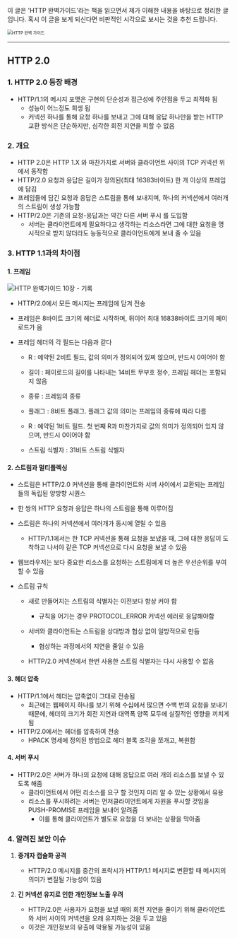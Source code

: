 이 글은 'HTTP 완벽가이드'라는 책을 읽으면서 제가 이해한 내용을 바탕으로 정리한 글입니다. 
혹시 이 글을 보게 되신다면 비판적인 시각으로 보시는 것을 추천 드립니다.

<img src="http://image.yes24.com/goods/15381085/XL" alt="HTTP 완벽 가이드" style="zoom:67%;" />

---

## HTTP 2.0

### 1. HTTP 2.0 등장 배경

- HTTP/1.1의 메시지 포맷은 구현의 단순성과 접근성에 주안점을 두고 최적화 됨
  - 성능이 어느정도 희생 됨
  - 커넥션 하나를 통해 요청 하나를 보내고 그에 대해 응답 하나만을 받는 HTTP 교환 방식은 단순하지만, 심각한 회전 지연을 피할 수 없음



### 2. 개요

- HTTP 2.0은 HTTP 1.X 와 마찬가지로 서버와 클라이언트 사이의 TCP 커넥션 위에서 동작함
- HTTP/2.0 요청과 응답은 길이가 정의된(최대 16383바이트) 한 개 이상의 프레임에 담김
- 프레임들에 담긴 요청과 응답은 스트림을 통해 보내지며, 하나의 커넥션에서 여러개의 스트림이 생성 가능함
- HTTP/2.0은 기존의 요청-응답과는 약간 다른 서버 푸시 를 도입함
  - 서버는 클라이언트에게 필요하다고 생각하는 리소스라면 그에 대한 요청을 명시적으로 받지 않더라도 능동적으로 클라이언트에게 보내 줄 수 있음



### 3. HTTP 1.1과의 차이점

#### 1. 프레임

![HTTP 완벽가이드 10장 - 기록](https://bebiangel.github.io/images/http-guide-chap10.png)

- HTTP/2.0에서 모든 메시지는 프레임에 담겨 전송
- 프레임은 8바이트 크기의 헤더로 시작하며, 뒤이어 최대 16838바이트 크기의 페이로드가 옴

- 프레임 헤더의 각 필드는 다음과 같다

  - R : 예약된 2비트 필드, 값의 의미가 정의되어 있찌 않으며, 반드시 0이어야 함

  - 길이 : 페이로드의 길이를 나타내는 14비트 무부호 정수, 프레임 헤더는 포함되지 않음
  - 종류 : 프레임의 종류
  - 플래그 : 8비트 플래그. 플래그 값의 의미는 프레임의 종류에 따라 다름
  - R : 예약된 1비트 필드. 첫 번째 R과 마찬가지로 값의 의미가 정의되어 있지 않으며, 반드시 0이어야 함
  - 스트림 식별자 : 31비트 스트림 식별자



#### 2. 스트림과 멀티플렉싱

- 스트림은 HTTP/2.0 커넥션을 통해 클라이언트와 서버 사이에서 교환되는 프레임들의 독립된 양방향 시퀀스

- 한 쌍의 HTTP 요청과 응답은 하나의 스트림을 통해 이루어짐

- 스트림은 하나의 커넥션에서 여러개가 동시에 열릴 수 있음

  - HTTP/1.1에서는 한 TCP 커넥션을 통해 요청을 보냈을 때, 그에 대한 응답이 도착하고 나서야 같은 TCP 커넥션으로 다시 요청을 보낼 수 있음

- 웹브라우저는 보다 중요한 리소스를 요청하는 스트림에게 더 높은 우선순위를 부여할 수 있음

- 스트림 규칙

  - 새로 만들어지는 스트림의 식별자는 이전보다 항상 커야 함
    - 규칙을 어기는 경우 PROTOCOL_ERROR 커넥션 에러로 응답해야함
  - 서버와 클라이언트는 스트림을 상대방과 협상 없이 일방적으로 만듬
    - 협상하는 과정에서의 지연을 줄일 수 있음

  - HTTP/2.0 커넥션에서 한번 사용한 스트림 식별자는 다시 사용할 수 없음

  

#### 3. 헤더 압축

- HTTP/1.1에서 헤더는 압축없이 그대로 전송됨
  - 최근에는 웹페이지 하나를 보기 위해 수십에서 많으면 수백 번의 요청을 보내기 때문에, 헤더의 크기가 회전 지연과 대역폭 양쪽 모두에 실질적인 영향을 끼치게 됨
- HTTP/2.0에서는 헤더를 압축하여 전송
  - HPACK 명세에 정의된 방법으로 헤더 블록 조각을 쪼개고, 복원함



#### 4. 서버 푸시

- HTTP/2.0은 서버가 하나의 요청에 대해 응답으로 여러 개의 리소스를 보낼 수 있도록 해줌
  - 클라이언트에서 어떤 리소스를 요구 할 것인지 미리 알 수 있는 상황에서 유용
  - 리소스를 푸시하려는 서버는 먼저클라이언트에게 자원을 푸시할 것임을 PUSH-PROMISE 프레임을 보내어 알려줌
    - 이를 통해 클라이언트가 별도로 요청을 더 보내는 상황을 막아줌



### 4. 알려진 보안 이슈

1. **중개자 캡슐화 공격**
   - HTTP/2.0 메시지를 중간의 프락시가 HTTP/1.1 메시지로 변환할 때 메시지의 의미가 변질될 가능성이 있음

2. **긴 커넥션 유지로 인한 개인정보 노출 우려**
   - HTTP/2.0은 사용자가 요청을 보낼 때의 회전 지연을 줄이기 위해 클라이언트와 서버 사이의 커넥션을 오래 유지하는 것을 두고 있음
   - 이것은 개인정보의 유출에 악용될 가능성이 있음



